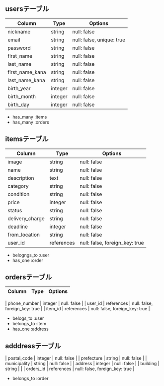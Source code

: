 ## usersテーブル

| Column          | Type    | Options                   |
|---------------- | ------- | ------------------------- |
| nickname        | string  | null: false               |
| email           | string  | null: false, unique: true |
| password        | string  | null: false               |
| first_name      | string  | null: false               |
| last_name       | string  | null: false               |
| first_name_kana | string  | null: false               |
| last_name_kana  | string  | null: false               |
| birth_year      | integer | null: false               |
| birth_month     | integer | null: false               |
| birth_day       | integer | null: false               |

- has_many :items
- has_many :orders


## itemsテーブル

| Column          | Type       | Options                        |
|---------------- | ---------- | ------------------------------ |
| image           | string     | null: false                    |
| name            | string     | null: false                    |
| description     | text       | null: false                    |
| category        | string     | null: false                    |
| condition       | string     | null: false                    |
| price           | integer    | null: false                    |
| status          | string     | null: false                    |
| delivery_charge | string     | null: false                    |
| deadline        | integer    | null: false                    |
| from_location   | string     | null: false                    |
| user_id         | references | null: false, foreign_key: true |

- belogngs_to :user
- has_one :order


## ordersテーブル

| Column       | Type       | Options                        |
|------------- | ---------- | ------------------------------ |

| phone_number | integer    | null: false                    |
| user_id      | references | null: false, foreign_key: true |
| item_id      | references | null: false, foreign_key: true |

- belogs_to :user
- belongs_to :item
- has_one :address

## adddressテーブル

| postal_code  | integer    | null: false                    |
| prefecture   | string     | null: false                    |
| municipality | string     | null: false                    |
| address      | integer    | null: false                    |
| building     | string     |                                |
| orders_id    | references | null: false, foreign_key: true |

- belongs_to :order